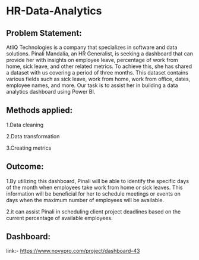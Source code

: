 # HR-Data-Analytics


## Problem Statement:
AtliQ Technologies is a company that specializes in software and data solutions. Pinali Mandalia, an HR Generalist, is seeking a dashboard that can provide her with insights on employee leave, percentage of work from home, sick leave, and other related metrics. To achieve this, she has shared a dataset with us covering a period of three months. This dataset contains various fields such as sick leave, work from home, work from office, dates, employee names, and more. Our task is to assist her in building a data analytics dashboard using Power BI.

## Methods applied:

1.Data cleaning

2.Data transformation

3.Creating metrics

## Outcome:

1.By utilizing this dashboard, Pinali will be able to identify the specific days of the month when employees take work from home or sick leaves. This information will be beneficial for her to schedule meetings or events on days when the maximum number of employees will be available.

2.it can assist Pinali in scheduling client project deadlines based on the current percentage of available employees.

## Dashboard:

link:- https://www.novypro.com/project/dashboard-43
